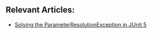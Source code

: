 ## Relevant Articles:

- [Solving the ParameterResolutionException in JUnit 5](https://www.baeldung.com/junit-5-parameterresolutionexception)
